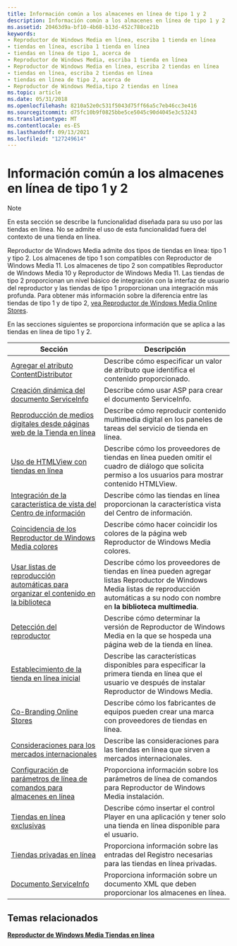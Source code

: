 ```yaml
---
title: Información común a los almacenes en línea de tipo 1 y 2
description: Información común a los almacenes en línea de tipo 1 y 2
ms.assetid: 20463d9a-bf10-4b68-b13d-452c788ce21b
keywords:
- Reproductor de Windows Media en línea, escriba 1 tienda en línea
- tiendas en línea, escriba 1 tienda en línea
- tiendas en línea de tipo 1, acerca de
- Reproductor de Windows Media, escriba 1 tienda en línea
- Reproductor de Windows Media en línea, escriba 2 tiendas en línea
- tiendas en línea, escriba 2 tiendas en línea
- tiendas en línea de tipo 2, acerca de
- Reproductor de Windows Media,tipo 2 tiendas en línea
ms.topic: article
ms.date: 05/31/2018
ms.openlocfilehash: 8210a52e0c531f5043d75ff66a5c7eb46cc3e416
ms.sourcegitcommit: d75fc10b9f0825bbe5ce5045c90d4045e3c53243
ms.translationtype: MT
ms.contentlocale: es-ES
ms.lasthandoff: 09/13/2021
ms.locfileid: "127249614"
---
```

# <a name="information-common-to-type-1-and-type-2-online-stores"></a>Información común a los almacenes en línea de tipo 1 y 2

> [!Note]  
> En esta sección se describe la funcionalidad diseñada para su uso por las tiendas en línea. No se admite el uso de esta funcionalidad fuera del contexto de una tienda en línea.

 

Reproductor de Windows Media admite dos tipos de tiendas en línea: tipo 1 y tipo 2. Los almacenes de tipo 1 son compatibles con Reproductor de Windows Media 11. Los almacenes de tipo 2 son compatibles Reproductor de Windows Media 10 y Reproductor de Windows Media 11. Las tiendas de tipo 2 proporcionan un nivel básico de integración con la interfaz de usuario del reproductor y las tiendas de tipo 1 proporcionan una integración más profunda. Para obtener más información sobre la diferencia entre las tiendas de tipo 1 y de tipo 2, [vea Reproductor de Windows Media Online Stores](windows-media-player-online-stores.md).

En las secciones siguientes se proporciona información que se aplica a las tiendas en línea de tipo 1 y 2.



| Sección                                                                                                                | Descripción                                                                                                                   |
|------------------------------------------------------------------------------------------------------------------------|-------------------------------------------------------------------------------------------------------------------------------|
| [Agregar el atributo ContentDistributor](adding-the-contentdistributor-attribute.md)                                 | Describe cómo especificar un valor de atributo que identifica el contenido proporcionado.                                        |
| [Creación dinámica del documento ServiceInfo](creating-the-serviceinfo-document-dynamically.md)                     | Describe cómo usar ASP para crear el documento ServiceInfo.                                                                 |
| [Reproducción de medios digitales desde páginas web de la Tienda en línea](playing-digital-media-from-online-store-web-pages.md)             | Describe cómo reproducir contenido multimedia digital en los paneles de tareas del servicio de tienda en línea.                                               |
| [Uso de HTMLView con tiendas en línea](using-htmlview-with-online-stores.md)                                             | Describe cómo los proveedores de tiendas en línea pueden omitir el cuadro de diálogo que solicita permiso a los usuarios para mostrar contenido HTMLView. |
| [Integración de la característica de vista del Centro de información](integrating-the-info-center-view-feature.md)                               | Describe cómo las tiendas en línea proporcionan la característica vista del Centro de información.                                                             |
| [Coincidencia de los Reproductor de Windows Media colores](matching-the-windows-media-player-colors.md)                               | Describe cómo hacer coincidir los colores de la página web Reproductor de Windows Media colores.                                                    |
| [Usar listas de reproducción automáticas para organizar el contenido en la biblioteca](using-auto-playlists-to-organize-content-in-the-library.md) | Describe cómo los proveedores de tiendas en línea pueden agregar listas Reproductor de Windows Media listas de reproducción automáticas a su nodo con nombre en **la biblioteca multimedia**.    |
| [Detección del reproductor](detecting-the-player.md)                                                                       | Describe cómo determinar la versión de Reproductor de Windows Media en la que se hospeda una página web de la tienda en línea.                    |
| [Establecimiento de la tienda en línea inicial](setting-the-initial-online-store.md)                                               | Describe las características disponibles para especificar la primera tienda en línea que el usuario ve después de instalar Reproductor de Windows Media.  |
| [Co-Branding Online Stores](co-branding-online-stores.md)                                                             | Describe cómo los fabricantes de equipos pueden crear una marca con proveedores de tiendas en línea.                                                |
| [Consideraciones para los mercados internacionales](considerations-for-international-markets.md)                               | Describe las consideraciones para las tiendas en línea que sirven a mercados internacionales.                                                  |
| [Configuración de parámetros de línea de comandos para almacenes en línea](setup-command-line-parameters-for-online-stores.md)                 | Proporciona información sobre los parámetros de línea de comandos para Reproductor de Windows Media instalación.                                            |
| [Tiendas en línea exclusivas](exclusive-online-stores.md)                                                                 | Describe cómo insertar el control Player en una aplicación y tener solo una tienda en línea disponible para el usuario.             |
| [Tiendas privadas en línea](private-online-stores.md)                                                                     | Proporciona información sobre las entradas del Registro necesarias para las tiendas en línea privadas.                                           |
| [Documento ServiceInfo](serviceinfo-document.md)                                                                       | Proporciona información sobre un documento XML que deben proporcionar los almacenes en línea.                                                   |



 

## <a name="related-topics"></a>Temas relacionados

<dl> <dt>

[**Reproductor de Windows Media Tiendas en línea**](windows-media-player-online-stores.md)
</dt> </dl>

 

 




